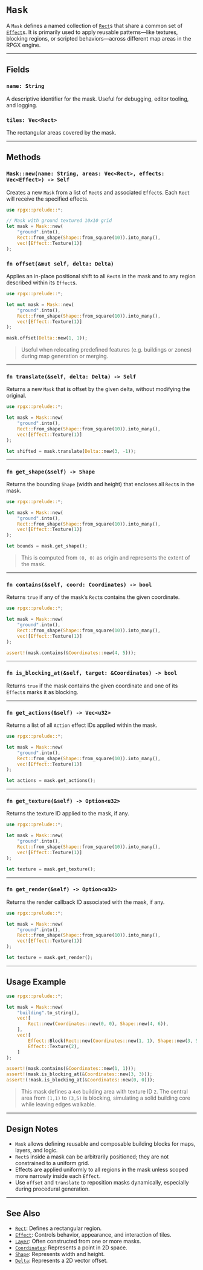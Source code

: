 # `Mask`

A `Mask` defines a named collection of [`Rect`](rect.md)s that share a common set of [`Effect`](effect.md)s. It is primarily used to apply reusable patterns—like textures, blocking regions, or scripted behaviors—across different map areas in the RPGX engine.

---

## Fields

### `name: String`

A descriptive identifier for the mask. Useful for debugging, editor tooling, and logging.

### `tiles: Vec<Rect>`

The rectangular areas covered by the mask.

---

## Methods

### `Mask::new(name: String, areas: Vec<Rect>, effects: Vec<Effect>) -> Self`

Creates a new `Mask` from a list of `Rect`s and associated `Effect`s. Each `Rect` will receive the specified effects.

```rust
use rpgx::prelude::*;

// Mask with ground textured 10x10 grid
let mask = Mask::new(
    "ground".into(),
    Rect::from_shape(Shape::from_square(10)).into_many(),
    vec![Effect::Texture(1)]
);
```

### `fn offset(&mut self, delta: Delta)`

Applies an in-place positional shift to all `Rect`s in the mask and to any region described within its `Effect`s.

```rust
use rpgx::prelude::*;

let mut mask = Mask::new(
    "ground".into(),
    Rect::from_shape(Shape::from_square(10)).into_many(),
    vec![Effect::Texture(1)]
);

mask.offset(Delta::new(1, 1));
```

> Useful when relocating predefined features (e.g. buildings or zones) during map generation or merging.

---

### `fn translate(&self, delta: Delta) -> Self`

Returns a new `Mask` that is offset by the given delta, without modifying the original.

```rust
use rpgx::prelude::*;

let mask = Mask::new(
    "ground".into(),
    Rect::from_shape(Shape::from_square(10)).into_many(),
    vec![Effect::Texture(1)]
);

let shifted = mask.translate(Delta::new(3, -1));
```

---

### `fn get_shape(&self) -> Shape`

Returns the bounding `Shape` (width and height) that encloses all `Rect`s in the mask.

```rust
use rpgx::prelude::*;

let mask = Mask::new(
    "ground".into(),
    Rect::from_shape(Shape::from_square(10)).into_many(),
    vec![Effect::Texture(1)]
);

let bounds = mask.get_shape();
```

> This is computed from `(0, 0)` as origin and represents the extent of the mask.

---

### `fn contains(&self, coord: Coordinates) -> bool`

Returns `true` if any of the mask’s `Rect`s contains the given coordinate.

```rust
use rpgx::prelude::*;

let mask = Mask::new(
    "ground".into(),
    Rect::from_shape(Shape::from_square(10)).into_many(),
    vec![Effect::Texture(1)]
);

assert!(mask.contains(&Coordinates::new(4, 5)));
```

---

### `fn is_blocking_at(&self, target: &Coordinates) -> bool`

Returns `true` if the mask contains the given coordinate and one of its `Effect`s marks it as blocking.

---

### `fn get_actions(&self) -> Vec<u32>`

Returns a list of all `Action` effect IDs applied within the mask.

```rust
use rpgx::prelude::*;

let mask = Mask::new(
    "ground".into(),
    Rect::from_shape(Shape::from_square(10)).into_many(),
    vec![Effect::Texture(1)]
);

let actions = mask.get_actions();
```

---

### `fn get_texture(&self) -> Option<u32>`

Returns the texture ID applied to the mask, if any.

```rust
use rpgx::prelude::*;

let mask = Mask::new(
    "ground".into(),
    Rect::from_shape(Shape::from_square(10)).into_many(),
    vec![Effect::Texture(1)]
);

let texture = mask.get_texture();
```

---

### `fn get_render(&self) -> Option<u32>`

Returns the render callback ID associated with the mask, if any.

```rust
use rpgx::prelude::*;

let mask = Mask::new(
    "ground".into(),
    Rect::from_shape(Shape::from_square(10)).into_many(),
    vec![Effect::Texture(1)]
);

let texture = mask.get_render();
```

---

## Usage Example

```rust
use rpgx::prelude::*;

let mask = Mask::new(
    "building".to_string(),
    vec![
        Rect::new(Coordinates::new(0, 0), Shape::new(4, 6)),
    ],
    vec![
        Effect::Block(Rect::new(Coordinates::new(1, 1), Shape::new(3, 5))),
        Effect::Texture(2),
    ]
);

assert!(mask.contains(&Coordinates::new(1, 1)));
assert!(mask.is_blocking_at(&Coordinates::new(3, 3)));
assert!(!mask.is_blocking_at(&Coordinates::new(0, 0)));
```

> This mask defines a `4x6` building area with texture ID `2`. The central area from `(1,1)` to `(3,5)` is blocking, simulating a solid building core while leaving edges walkable.

---

## Design Notes

- `Mask` allows defining reusable and composable building blocks for maps, layers, and logic.
- `Rect`s inside a mask can be arbitrarily positioned; they are not constrained to a uniform grid.
- Effects are applied uniformly to all regions in the mask unless scoped more narrowly inside each `Effect`.
- Use `offset` and `translate` to reposition masks dynamically, especially during procedural generation.

---

## See Also

- [`Rect`](rect.md): Defines a rectangular region.
- [`Effect`](effect.md): Controls behavior, appearance, and interaction of tiles.
- [`Layer`](layer.md): Often constructed from one or more masks.
- [`Coordinates`](coordinates.md): Represents a point in 2D space.
- [`Shape`](shape.md): Represents width and height.
- [`Delta`](delta.md): Represents a 2D vector offset.

